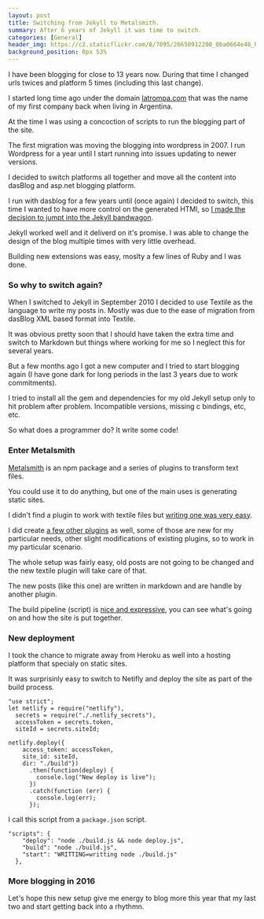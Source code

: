 ```yaml
---
layout: post
title: Switching from Jekyll to Metalsmith.
summary: After 6 years of Jekyll it was time to switch.
categories: [General]
header_img: https://c2.staticflickr.com/8/7095/26650912200_0ba0664e48_h.jpg
background_position: 0px 53%
---
```


I have been blogging for close to 13 years now.
During that time I changed urls twices and platform 5 times (including this last change).

I started long time ago under the domain [latrompa.com](http://latrompa.com) that was the name of my first company back when living in Argentina.

At the time I was using a concoction of scripts to run the blogging part of the site.

The first migration was moving the blogging into wordpress in 2007. I run Wordpress for a year until I start running into issues updating to newer versions.

I decided to switch platforms all together and move all the content into dasBlog and asp.net blogging platform.

I run with dasblog for a few years until (once again) I decided to switch, this time I wanted to have more control on the generated HTMl, so [I made the decision to jumpt into the Jekyll bandwagon](https://dynamicprogrammer.com/2010/09/02/migrating-the-blog-from-dasblog-to-jekyll/).

Jekyll worked well and it deliverd on it's promise. I was able to change the design of the blog multiple times with very little overhead.

Building new extensions was easy, moslty a few lines of Ruby and I was done.

### So why to switch again?

When I switched to Jekyll in September 2010 I decided to use Textile as the language to write my posts in. Mostly was due to the ease of migration from dasBlog XML based format into Textile.

It was obvious pretty soon that I should have taken the extra time and switch to Markdown but things where working for me so I neglect this for several years.

But a few months ago I got a new computer and I tried to start blogging again (I have gone dark for long periods in the last 3 years due to work commitments).

I tried to install all the gem and dependencies for my old Jekyll setup only to hit problem after problem. Incompatible versions, missing c bindings, etc, etc.

So what does a programmer do? It write some code!

### Enter Metalsmith

[Metalsmith](http://www.metalsmith.io/) is an npm package and a series of plugins to transform text files.

You could use it to do anything, but one of the main uses is generating static sites.

I didn't find a plugin to work with textile files but [writing one was very easy](https://github.com/hgarcia/Blog/blob/master/lib/metalsmith-textile/index.js).

I did create [a few other plugins](https://github.com/hgarcia/Blog/tree/master/lib) as well, some of those are new for my particular needs, other slight modifications of existing plugins, so to work in my particular scenario.

The whole setup was fairly easy, old posts are not going to be changed and the new textile plugin will take care of that.

The new posts (like this one) are written in markdown and are handle by another plugin.

The build pipeline (script) is [nice and expressive](https://github.com/hgarcia/Blog/blob/master/build.js), you can see what's going on and how the site is put together.

### New deployment

I took the chance to migrate away from Heroku as well into a hosting platform that specialy on static sites.

It was surprisinly easy to switch to Netifly and deploy the site as part of the build process.

```
"use strict";
let netlify = require("netlify"),
  secrets = require("./.netlify_secrets"),
  accessToken = secrets.token,
  siteId = secrets.siteId;

netlify.deploy({
    access_token: accessToken,
    site_id: siteId,
    dir: "./build"})
      .then(function(deploy) {
        console.log("New deploy is live");
      })
      .catch(function (err) {
        console.log(err);
      });
```

I call this script from a `package.json` script.

```
"scripts": {
    "deploy": "node ./build.js && node deploy.js",
    "build": "node ./build.js",
    "start": "WRITTING=writting node ./build.js"
  },
```

### More blogging in 2016

Let's hope this new setup give me energy to blog more this year that my last two and start getting back into a rhythmn.
